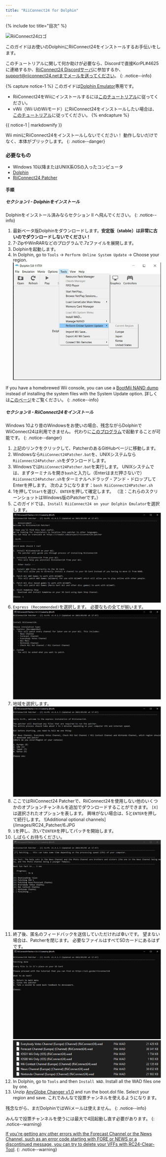 ```yaml
---
title: "RiiConnect24 for Dolphin"
---
```


{% include toc title="目次" %}

![RiiConnect24ロゴ](/images/WiiRC24Logo.jpg)

このガイドはお使いのDolphinにRiiConnect24をインストールするお手伝いをします。

このチュートリアルに関して何か助けが必要なら、Discordで直接KcrPL#4625に連絡するか、[RiiConnect24 Discordサーバ](https://discord.gg/rc24)に参加するか、[support@riiconnect24.netまでメールを送ってください](mailto:support@riiconnect24.net)。
{: .notice--info}

{% capture notice-1 %}
このガイドは[Dolphin Emulator](https://dolphin-emu.org)専用です。

- RiiConnect24をWiiにインストールするには[このチュートリアル](riiconnect24-wii)に従ってください。
- vWii（Wii UのWiiモード）にRiiConnect24をインストールしたい場合は、[このチュートリアル](riiconnect24-vwii)に従ってください。
{% endcapture %}

<div class="notice--warning">{{ notice-1 | markdownify }}</div>

Wii miniにRiiConnect24をインストールしないでください！ 動作しないだけでなく、本体がブリックします。
{: .notice--danger}

### 必要なもの

* Windows 10以降またはUNIX系OSの入ったコンピュータ
* [Dolphin](https://dolphin-emu.org/download/)
* [RiiConnect24 Patcher](https://github.com/RiiConnect24/RiiConnect24-Patcher/releases)

#### 手順

##### セクション I - Dolphinをインストール

Dolphinをインストール済みならセクション II へ飛んでください。
{: .notice--info}

1. 最新ベータ版Dolphinをダウンロードします。**安定版（stable）は非常に古いのでダウンロードしないでください！**
2. 7-ZipやWinRARなどのプログラムで.7zファイルを展開します。
3. Dolphinを起動します。
4. In Dolphin, go to `Tools` -> `Perform Online System Update` -> Choose your region. ![Perform Online System Update](/images/Dolphin_RC24/1.jpg)

If you have a homebrewed Wii console, you can use a [BootMii NAND dump](bootmii) instead of installing the system files with the System Update option. 詳しくは[このページ](https://wiki.dolphin-emu.org/index.php?title=NAND_Usage_Guide)をご覧ください。
{: .notice--info}

##### セクション II - RiiConnect24をインストール

Windows 10より昔のWindowsをお使いの場合、残念ながらDolphinでWiiConnect24は利用できません。 代わりに[このプログラム](https://github.com/RiiConnect24/.VFF-File-Downloader-for-Dolphin)で起動することが可能です。
{: .notice--danger}

1. 上記のリンクをクリックして、PatcherのあるGitHubページに移動します。
2. Windowsなら`RiiConnect24Patcher.bat`を、UNIXシステムなら`RiiConnect24Patcher.sh`をダウンロードします。
3. Windowsでは`RiiConnect24Patcher.bat`を実行します。 UNIXシステムでは、まずターミナルを開き`bash`と入力し（Enterはまだ押さないで）`RiiConnect24Patcher.sh`をターミナルへドラッグ・アンド・ドロップしてEnterを押します。 次のようになります：`bash RiiConnect24Patcher.sh`
4. 1を押して`Start`を選び、`ENTER`を押して確定します。 （注：これらのスクリーンショットはWindows版のPatcherです。）
5. このガイドでは、`Install RiiConnect24 on your Dolphin Emulator`を選択します。 ![RiiConnect24をインストール](/images/RC24_Patcher/3.JPG)
6. `Express (Recommended)`を選択します。 必要なもの全てが揃います。 ![Express設定](/images/RC24_Patcher/4.JPG)
7. 地域を選択します。 ![地域を選択](/images/RC24_Patcher/5.JPG)
8. ここではRiiConnect24 Patcherで、RiiConnect24を使用しない他のいくつかのオプションチャンネルを追加でダウンロードすることができます。 `[X]`は選択されたオプションを表します。 興味がない場合は、5と`ENTER`を押して続行します。 !\[Additional optional channels\](/images/RC24_Patcher/6.JPG
9. `1`を押し、次いで`ENTER`を押してパッチを開始します。
10. しばらくお待ちください。 ![パッチ適用中！](/images/RC24_Patcher/9.JPG)
11. 終了後、匿名のフィードバックを送信していただければ幸いです。  望まない場合は、Patcherを閉じます。 必要なファイルはすべてSDカードにあるはずです。 ![完了です！](/images/RC24_Patcher/10.JPG) ![ファイルはコピーされました](/images/RC24_Patcher/11.PNG)
12. In Dolphin, go to `Tools` and then `Install WAD`. Install all the WAD files one by one.
13. Unzip [AnyGlobe Changer v1.0](https://github.com/fishguy6564/AnyGlobe-Changer/releases/download/1.0/AnyGlobe.Changer.zip) and run the boot.dol file. Select your region and save. これでみんなで投票チャンネルを使えるようになります。

残念ながら、まだDolphinではWiiメールは使えません。
{: .notice--info}

みんなで投票チャンネルを使うには最大で4回起動し直す必要があります。
{: .notice--warning}

[If you're getting any other errors with the Forecast Channel or the News Channel, such as an error code starting with FORE or NEWS or a discontinued message, you can try to delete your VFFs with RC24-Clear-Tool](deleting-vffs).
{: .notice--warning}